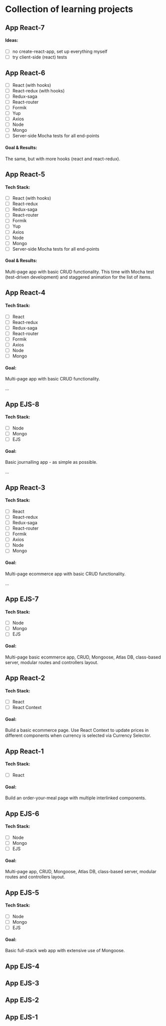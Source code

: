 # Collection of learning projects

## App React-7

#### Ideas:

- [ ] no create-react-app, set up everything myself
- [ ] try client-side (react) tests

## App React-6

- [ ] React (with hooks)
- [ ] React-redux (with hooks)
- [ ] Redux-saga
- [ ] React-router
- [ ] Formik
- [ ] Yup
- [ ] Axios
- [ ] Node
- [ ] Mongo
- [ ] Server-side Mocha tests for all end-points

#### Goal & Results:

The same, but with more hooks (react and react-redux).

## App React-5

#### Tech Stack:

- [ ] React (with hooks)
- [ ] React-redux
- [ ] Redux-saga
- [ ] React-router
- [ ] Formik
- [ ] Yup
- [ ] Axios
- [ ] Node
- [ ] Mongo
- [ ] Server-side Mocha tests for all end-points

#### Goal & Results:

Multi-page app with basic CRUD functionality. This time with Mocha test (test-driven development) and staggered animation for the list of items.

## App React-4

#### Tech Stack:

- [ ] React
- [ ] React-redux
- [ ] Redux-saga
- [ ] React-router
- [ ] Formik
- [ ] Axios
- [ ] Node
- [ ] Mongo

#### Goal:

Multi-page app with basic CRUD functionality.

...

## App EJS-8

#### Tech Stack:

- [ ] Node
- [ ] Mongo
- [ ] EJS

#### Goal:

Basic journalling app - as simple as possible.

...

## App React-3

#### Tech Stack:

- [ ] React
- [ ] React-redux
- [ ] Redux-saga
- [ ] React-router
- [ ] Formik
- [ ] Axios
- [ ] Node
- [ ] Mongo

#### Goal:

Multi-page ecommerce app with basic CRUD functionality.

...

## App EJS-7

#### Tech Stack:

- [ ] Node
- [ ] Mongo
- [ ] EJS

#### Goal:

Multi-page basic ecommerce app, CRUD, Mongoose, Atlas DB, class-based server, modular routes and controllers layout.

## App React-2

#### Tech Stack:

- [ ] React
- [ ] React Context

#### Goal:

Build a basic ecommerce page. Use React Context to update prices
in different components when currency is selected via Currency Selector.

## App React-1

#### Tech Stack:

- [ ] React

#### Goal:

Build an order-your-meal page with multiple interlinked components.

## App EJS-6

#### Tech Stack:

- [ ] Node
- [ ] Mongo
- [ ] EJS

#### Goal:

Multi-page app, CRUD, Mongoose, Atlas DB, class-based server, modular routes and controllers layout.

## App EJS-5

#### Tech Stack:

- [ ] Node
- [ ] Mongo
- [ ] EJS

#### Goal:

Basic full-stack web app with extensive use of Mongoose.

## App EJS-4

## App EJS-3

## App EJS-2

## App EJS-1
